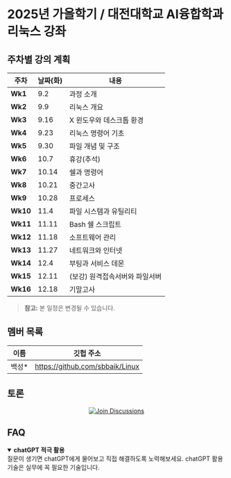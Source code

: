 # 2025년 가을학기 / 대전대학교 AI융합학과 리눅스 강좌

## 주차별 강의 계획

| **주차** | **날짜(화)** | **내용** |
|------|-------------|------|
| **Wk1** | 9.2  | 과정 소개 |
| **Wk2** | 9.9 | 리눅스 개요 |
| **Wk3** | 9.16 | X 윈도우와 데스크톱 환경 |
| **Wk4** | 9.23 | 리눅스 명령어 기초 |
| **Wk5** | 9.30  | 파일 개념 및 구조 |
| **Wk6** | 10.7  | 휴강(추석) |
| **Wk7** | 10.14 | 쉘과 명령어  |
| **Wk8** | 10.21 | 중간고사 |
| **Wk9**  | 10.28 | 프로세스 |
| **Wk10** | 11.4  | 파일 시스템과 유틸리티 |
| **Wk11** | 11.11 | Bash 쉘 스크립트 |
| **Wk12** | 11.18 | 소프트웨어 관리 |
| **Wk13** | 11.27 | 네트워크와 인터넷 |
| **Wk14** | 12.4  | 부팅과 서비스 데몬 |
| **Wk15** | 12.11 | (보강) 원격접속서버와 파일서버 |
| **Wk16** | 12.18 | 기말고사 |

> **참고:** 본 일정은 변경될 수 있습니다.

## 멤버 목록

|이름|깃헙 주소|
|------|---|
|백성*	|https://github.com/sbbaik/Linux |

## 토론
<p align="center">
  <a href="https://github.com/username/repository-name/discussions">
    <img src="https://img.shields.io/badge/GitHub-Discussions-brightgreen?style=for-the-badge&logo=github" alt="Join Discussions"/>
  </a>
</p>


## FAQ

<details open>
<summary><b> chatGPT 적극 활용</b></summary>
질문이 생기면 chatGPT에게 물어보고 직접 해결하도록 노력해보세요. 
chatGPT 활용 기술은 실무에 꼭 필요한 기술입니다. 
</details>

